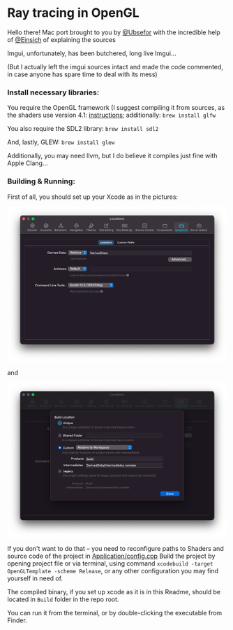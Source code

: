 
# Ray tracing in OpenGL

Hello there! Mac port brought to you by [@Ubsefor](https://github.com/Ubsefor) with the incredible help of [@Einsich](https://github.com/Einsich) of explaining the sources

Imgui, unfortunately, has been butchered, long live Imgui...

(But I actually left the imgui sources intact and made the code commented, in case anyone has spare time to deal with its mess)

### Install necessary libraries:

You require the OpenGL framework (I suggest compiling it from sources, as the shaders use version 4.1: [instructions](https://riptutorial.com/opengl/example/21105/setup-modern-opengl-4-1-on-macos--xcode--glfw-and-glew-); additionally: `brew install glfw`

You also require the SDL2 library: `brew install sdl2`

And, lastly, GLEW: `brew install glew`

Additionally, you may need llvm, but I do believe it compiles just fine with Apple Clang...

### Building & Running:

First of all, you should set up your Xcode as in the pictures: 

![1](Info/1.png) 

and 

![2](Info/2.png)

If you don't want to do that – you need to reconfigure paths to Shaders and source code of the project in [Application/config.cpp](OpenGLTemplate/Application/config.cpp)
Build the project by opening project file or via terminal, using command `xcodebuild -target OpenGLTemplate -scheme Release`, or any other configuration you may find yourself in need of.

The compiled binary, if you set up xcode as it is in this Readme, should be located in `Build` folder in the repo root.

You can run it from the terminal, or by double-clicking the executable from Finder.

